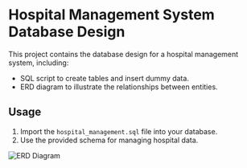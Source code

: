 # Hospital Management System Database Design

This project contains the database design for a hospital management system, including:
- SQL script to create tables and insert dummy data.
- ERD diagram to illustrate the relationships between entities.

## Usage
1. Import the `hospital_management.sql` file into your database.
2. Use the provided schema for managing hospital data.

![ERD Diagram](Hospital-Management-System-ERD.png)
